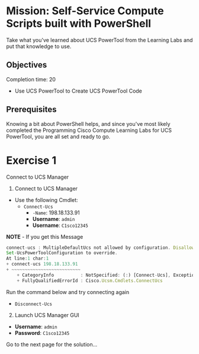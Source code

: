 # Mission: Self-Service Compute Scripts built with PowerShell

Take what you've learned about UCS PowerTool from the Learning Labs and put that knowledge to use.

## Objectives

Completion time: 20

  - Use UCS PowerTool to Create UCS PowerTool Code

## Prerequisites

Knowing a bit about PowerShell helps, and since you've most likely completed the Programming Cisco Compute Learning Labs for UCS PowerTool, you are all set and ready to go.

# Exercise 1
Connect to UCS Manager

1. Connect to UCS Manager

  - Use the following Cmdlet:
    - `Connect-Ucs`
      - `-Name`: 198.18.133.91
      - **Username**: `admin`
      - **Username**: `C1sco12345`

**NOTE** - If you get this Message

```JavaScript
connect-ucs : MultipleDefaultUcs not allowed by configuration. Disallowing login to 198.18.133.91. Use
Set-UcsPowerToolConfiguration to override.
At line:1 char:1
+ connect-ucs 198.18.133.91
+ ~~~~~~~~~~~~~~~~~~~~~~~~~~
    + CategoryInfo          : NotSpecified: (:) [Connect-Ucs], Exception
    + FullyQualifiedErrorId : Cisco.Ucsm.Cmdlets.ConnectUcs
  ```
Run the command below and try connecting again

  - `Disconnect-Ucs`

2. Launch UCS Manager GUI

  - **Username**: `admin`
  - **Password**: `C1sco12345`

Go to the next page for the solution...
